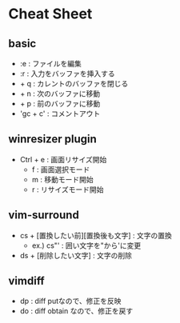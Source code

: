 # Cheat Sheet

## basic

- :e                                : ファイルを編集
- :r                                : 入力をバッファを挿入する
- <Leader> + q                      : カレントのバッファを閉じる
- <Leader> + n                      : 次のバッファに移動
- <Leader> + p                      : 前のバッファに移動
- 'gc + c'                          : コメントアウト

## winresizer plugin

- Ctrl + e                          : 画面リサイズ開始
  - f                               : 画面選択モード
  - m                               : 移動モード開始
  - r                               : リサイズモード開始

## vim-surround

- cs + [置換したい前][置換後も文字] : 文字の置換
    - ex.) cs"'                     : 囲い文字を"から'に変更
- ds + [削除したい文字]             : 文字の削除

## vimdiff

- dp                                : diff putなので、修正を反映
- do                                : diff obtain なので、修正を戻す

